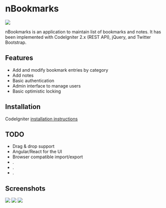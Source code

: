 nBookmarks
==========

<img src="http://www.ekoti.com/images/bookmarks.png"/>

nBookmarks is an application to maintain list of bookmarks and notes. It has been implemented with CodeIgniter 2.x (REST API), jQuery, and Twitter Bootstrap.

<h2>Features</h2>
  <ul>
     <li>Add and modify bookmark entries by category</li>
     <li>Add notes</li>
     <li>Basic authentication</li>
     <li>Admin interface to manage users</li>
     <li>Basic optimistic locking</li>
  </ul>

<h2>Installation</h2>

CodeIgniter <a href="https://www.codeigniter.com/userguide2/installation/index.html">installation instructions</a>

<h2>TODO</h2>

  <ul>
    <li>Drag & drop support</li>
    <li>Angular/React for the UI</li>
    <li>Browser compatible import/export</li>
    <li>.</li>
    <li>.</li>
    <li>.</li>
  </ul>

<h2>Screenshots</h2>

<img src="http://www.ekoti.com/images/edit.png"/>
<img src="http://www.ekoti.com/images/notes.png"/>
<img src="http://www.ekoti.com/images/admin.png"/>
